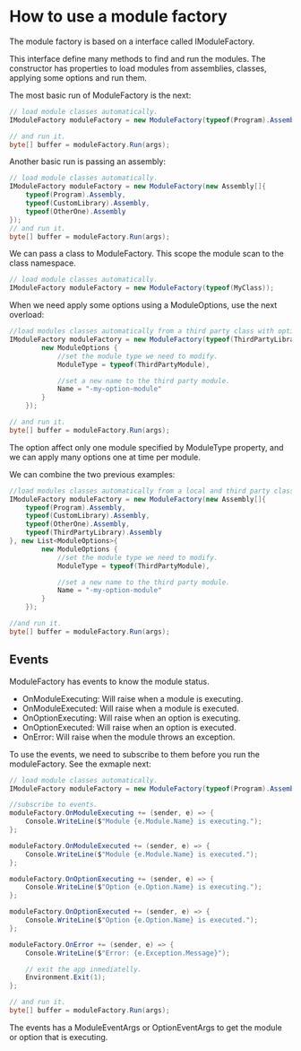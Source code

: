# How to use a module factory

The module factory is based on a interface called IModuleFactory.

This interface define many methods to find and run the modules. The constructor has properties to load modules from assemblies, classes, applying some options and run them.

The most basic run of ModuleFactory is the next:

```csharp
// load module classes automatically.
IModuleFactory moduleFactory = new ModuleFactory(typeof(Program).Assembly);

// and run it.
byte[] buffer = moduleFactory.Run(args);
```

Another basic run is passing an assembly:

```csharp
// load module classes automatically.
IModuleFactory moduleFactory = new ModuleFactory(new Assembly[]{
    typeof(Program).Assembly,
    typeof(CustomLibrary).Assembly,
    typeof(OtherOne).Assembly
});
// and run it.
byte[] buffer = moduleFactory.Run(args);
```

We can pass a class to ModuleFactory. This scope the module scan to the class namespace.

```csharp
// load module classes automatically.
IModuleFactory moduleFactory = new ModuleFactory(typeof(MyClass));
```

When we need apply some options using a ModuleOptions, use the next overload:

```csharp
//load modules classes automatically from a third party class with options.
IModuleFactory moduleFactory = new ModuleFactory(typeof(ThirdPartyLibrary), new List<ModuleOptions>{
        new ModuleOptions {
            //set the module type we need to modify.
            ModuleType = typeof(ThirdPartyModule),

            //set a new name to the third party module.
            Name = "-my-option-module"
        }
    });

// and run it.
byte[] buffer = moduleFactory.Run(args);
```

The option affect only one module specified by ModuleType property, and we can apply many options one at time per module.

We can combine the two previous examples:

```csharp
//load modules classes automatically from a local and third party classes with options.
IModuleFactory moduleFactory = new ModuleFactory(new Assembly[]{
    typeof(Program).Assembly,
    typeof(CustomLibrary).Assembly,
    typeof(OtherOne).Assembly,
    typeof(ThirdPartyLibrary).Assembly
}, new List<ModuleOptions>{
        new ModuleOptions {
            //set the module type we need to modify.
            ModuleType = typeof(ThirdPartyModule),

            //set a new name to the third party module.
            Name = "-my-option-module"
        }
    });

//and run it.
byte[] buffer = moduleFactory.Run(args);
```

## Events

ModuleFactory has events to know the module status.

- OnModuleExecuting: Will raise when a module is executing.
- OnModuleExecuted: Will raise when a module is executed.
- OnOptionExecuting: Will raise when an option is executing.
- OnOptionExecuted: Will raise when an option is executed.
- OnError: Will raise when the module throws an exception.

To use the events, we need to subscribe to them before you run the moduleFactory. See the exmaple next:

```csharp
// load module classes automatically.
IModuleFactory moduleFactory = new ModuleFactory(typeof(Program).Assembly);

//subscribe to events.
moduleFactory.OnModuleExecuting += (sender, e) => {
    Console.WriteLine($"Module {e.Module.Name} is executing.");
};

moduleFactory.OnModuleExecuted += (sender, e) => {
    Console.WriteLine($"Module {e.Module.Name} is executed.");
};

moduleFactory.OnOptionExecuting += (sender, e) => {
    Console.WriteLine($"Option {e.Option.Name} is executing.");
};

moduleFactory.OnOptionExecuted += (sender, e) => {
    Console.WriteLine($"Option {e.Option.Name} is executed.");
};

moduleFactory.OnError += (sender, e) => {
    Console.WriteLine($"Error: {e.Exception.Message}");

    // exit the app inmediatelly.
    Environment.Exit(1);
};

// and run it.
byte[] buffer = moduleFactory.Run(args);
```

The events has a ModuleEventArgs or OptionEventArgs to get the module or option that is executing.